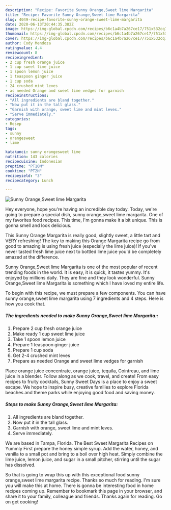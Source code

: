 ```yaml
---
description: "Recipe: Favorite Sunny Orange,Sweet lime Margarita"
title: "Recipe: Favorite Sunny Orange,Sweet lime Margarita"
slug: 4049-recipe-favorite-sunny-orange-sweet-lime-margarita
date: 2020-06-13T20:44:35.382Z
image: https://img-global.cpcdn.com/recipes/b6c1a4b7a267ce17/751x532cq70/sunny-orangesweet-lime-margarita-recipe-main-photo.jpg
thumbnail: https://img-global.cpcdn.com/recipes/b6c1a4b7a267ce17/751x532cq70/sunny-orangesweet-lime-margarita-recipe-main-photo.jpg
cover: https://img-global.cpcdn.com/recipes/b6c1a4b7a267ce17/751x532cq70/sunny-orangesweet-lime-margarita-recipe-main-photo.jpg
author: Cody Mendoza
ratingvalue: 4.4
reviewcount: 8
recipeingredient:
- 2 cup fresh orange juice
- 1 cup sweet lime juice
- 1 spoon lemon juice
- 1 teaspoon ginger juice
- 1 cup soda
- 24 crushed mint leves
- as needed Orange and sweet lime vedges for garnish
recipeinstructions:
- "All ingredients are bland together."
- "Now put it in the tall glass."
- "Garnish with orange, sweet lime and mint leves."
- "Serve immediately."
categories:
- Resep
tags:
- sunny
- orangesweet
- lime

katakunci: sunny orangesweet lime
nutrition: 143 calories
recipecuisine: Indonesian
preptime: "PT10M"
cooktime: "PT2H"
recipeyield: "3"
recipecategory: Lunch

---
```



![Sunny Orange,Sweet lime Margarita](https://img-global.cpcdn.com/recipes/b6c1a4b7a267ce17/751x532cq70/sunny-orangesweet-lime-margarita-recipe-main-photo.jpg)

Hey everyone, hope you're having an incredible day today. Today, we're going to prepare a special dish, sunny orange,sweet lime margarita. One of my favorites food recipes. This time, I'm gonna make it a bit unique. This is gonna smell and look delicious.

This Sunny Orange Margarita is really good, slightly sweet, a little tart and VERY refreshing! The key to making this Orange Margarita recipe go from good to amazing is using fresh juice (especially the lime juice)! If you&#39;ve never tasted fresh lime juice next to bottled lime juice you&#39;d be completely amazed at the difference.

Sunny Orange,Sweet lime Margarita is one of the most popular of recent trending foods in the world. It is easy, it is quick, it tastes yummy. It's enjoyed by millions daily. They are fine and they look wonderful. Sunny Orange,Sweet lime Margarita is something which I have loved my entire life.


To begin with this recipe, we must prepare a few components. You can have sunny orange,sweet lime margarita using 7 ingredients and 4 steps. Here is how you cook that.

##### The ingredients needed to make Sunny Orange,Sweet lime Margarita::

1. Prepare 2 cup fresh orange juice
1. Make ready 1 cup sweet lime juice
1. Take 1 spoon lemon juice
1. Prepare 1 teaspoon ginger juice
1. Prepare 1 cup soda
1. Get 2-4 crushed mint leves
1. Prepare as needed Orange and sweet lime vedges for garnish


Place orange juice concentrate, orange juice, tequila, Cointreau, and lime juice in a blender. Follow along as we cook, travel, and create! From easy recipes to fruity cocktails, Sunny Sweet Days is a place to enjoy a sweet escape. We hope to inspire busy, creative families to explore Florida beaches and theme parks while enjoying good food and saving money. 

##### Steps to make Sunny Orange,Sweet lime Margarita:

1. All ingredients are bland together.
1. Now put it in the tall glass.
1. Garnish with orange, sweet lime and mint leves.
1. Serve immediately.


We are based in Tampa, Florida. The Best Sweet Margarita Recipes on Yummly First prepare the honey simple syrup. Add the water, honey, and vanilla to a small pot and bring to a boil over high heat. Simply combine the lime juice, lemon juice, and sugar in a small pitcher, stirring until the sugar has dissolved. 

So that is going to wrap this up with this exceptional food sunny orange,sweet lime margarita recipe. Thanks so much for reading. I'm sure you will make this at home. There is gonna be interesting food in home recipes coming up. Remember to bookmark this page in your browser, and share it to your family, colleague and friends. Thanks again for reading. Go on get cooking!
